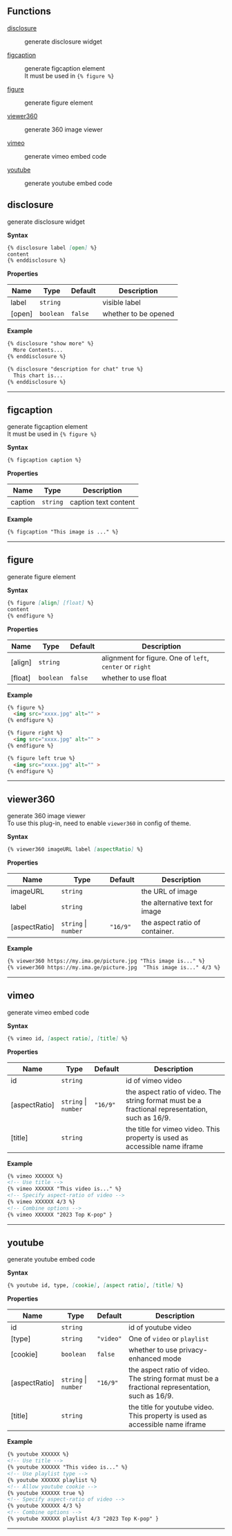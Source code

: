 ## Functions

<dl>
<dt><a href="#disclosure">disclosure</a></dt>
<dd><p>generate disclosure widget</p>
</dd>
<dt><a href="#figcaption">figcaption</a></dt>
<dd><p>generate figcaption element <br>
It must be used in <code>{% figure %}</code></p>
</dd>
<dt><a href="#figure">figure</a></dt>
<dd><p>generate figure element</p>
</dd>
<dt><a href="#viewer360">viewer360</a></dt>
<dd><p>generate 360 image viewer</p>
</dd>
<dt><a href="#vimeo">vimeo</a></dt>
<dd><p>generate vimeo embed code</p>
</dd>
<dt><a href="#youtube">youtube</a></dt>
<dd><p>generate youtube embed code</p>
</dd>
</dl>

<a name="disclosure"></a>

## disclosure
generate disclosure widget

**Syntax**
```markdown
{% disclosure label [open] %}
content
{% enddisclosure %}
```

**Properties**

| Name | Type | Default | Description |
| --- | --- | --- | --- |
| label | <code>string</code> |  | visible label |
| [open] | <code>boolean</code> | <code>false</code> | whether to be opened |

**Example**
```markdown
{% disclosure "show more" %}
  More Contents...
{% enddisclosure %}

{% disclosure "description for chat" true %}
  This chart is...
{% enddisclosure %}
```

* * *

<a name="figcaption"></a>

## figcaption
generate figcaption element <br>
It must be used in `{% figure %}`

**Syntax**
```markdown
{% figcaption caption %}
```

**Properties**

| Name | Type | Description |
| --- | --- | --- |
| caption | <code>string</code> | caption text content |

**Example**
```markdown
{% figcaption "This image is ..." %}
```

* * *

<a name="figure"></a>

## figure
generate figure element

**Syntax**
```markdown
{% figure [align] [float] %}
content
{% endfigure %}
```

**Properties**

| Name | Type | Default | Description |
| --- | --- | --- | --- |
| [align] | <code>string</code> |  | alignment for figure. One of `left`, `center` or `right` |
| [float] | <code>boolean</code> | <code>false</code> | whether to use float |

**Example**
```markdown
{% figure %}
  <img src="xxxx.jpg" alt="" >
{% endfigure %}

{% figure right %}
  <img src="xxxx.jpg" alt="" >
{% endfigure %}

{% figure left true %}
  <img src="xxxx.jpg" alt="" >
{% endfigure %}
```

* * *

<a name="viewer360"></a>

## viewer360
generate 360 image viewer <br>
To use this plug-in, need to enable `viewer360` in config of theme.

**Syntax**
```markdown
{% viewer360 imageURL label [aspectRatio] %}
```

**Properties**

| Name | Type | Default | Description |
| --- | --- | --- | --- |
| imageURL | <code>string</code> |  | the URL of image |
| label | <code>string</code> |  | the alternative text for image |
| [aspectRatio] | <code>string</code> \| <code>number</code> | <code>&quot;16/9&quot;</code> | the aspect ratio of container. |

**Example**
```markdown
{% viewer360 https://my.ima.ge/picture.jpg "This image is..." %}
{% viewer360 https://my.ima.ge/picture.jpg  "This image is..." 4/3 %}
```

* * *

<a name="vimeo"></a>

## vimeo
generate vimeo embed code

**Syntax**
```markdown
{% vimeo id, [aspect ratio], [title] %}
```

**Properties**

| Name | Type | Default | Description |
| --- | --- | --- | --- |
| id | <code>string</code> |  | id of vimeo video |
| [aspectRatio] | <code>string</code> \| <code>number</code> | <code>&quot;16/9&quot;</code> | the aspect ratio of video. The string format must be a fractional representation, such as 16/9. |
| [title] | <code>string</code> |  | the title for vimeo video. This property is used as accessible name iframe |

**Example**
```markdown
{% vimeo XXXXXX %}
<!-- Use title -->
{% vimeo XXXXXX "This video is..." %}
<!-- Specify aspect-ratio of video -->
{% vimeo XXXXXX 4/3 %}
<!-- Combine options -->
{% vimeo XXXXXX "2023 Top K-pop" }
```

* * *

<a name="youtube"></a>

## youtube
generate youtube embed code

**Syntax**
```markdown
{% youtube id, type, [cookie], [aspect ratio], [title] %}
```

**Properties**

| Name | Type | Default | Description |
| --- | --- | --- | --- |
| id | <code>string</code> |  | id of youtube video |
| [type] | <code>string</code> | <code>&quot;video&quot;</code> | One of `video` or `playlist` |
| [cookie] | <code>boolean</code> | <code>false</code> | whether to use privacy-enhanced mode |
| [aspectRatio] | <code>string</code> \| <code>number</code> | <code>&quot;16/9&quot;</code> | the aspect ratio of video. The string format must be a fractional representation, such as 16/9. |
| [title] | <code>string</code> |  | the title for youtube video. This property is used as accessible name iframe |

**Example**
```markdown
{% youtube XXXXXX %}
<!-- Use title -->
{% youtube XXXXXX "This video is..." %}
<!-- Use playlist type -->
{% youtube XXXXXX playlist %}
<!-- Allow youtube cookie -->
{% youtube XXXXXX true %}
<!-- Specify aspect-ratio of video -->
{% youtube XXXXXX 4/3 %}
<!-- Combine options -->
{% youtube XXXXXX playlist 4/3 "2023 Top K-pop" }
```

* * *

